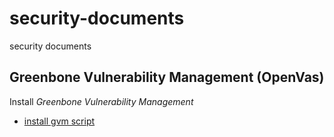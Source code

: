# security-documents
security documents


## Greenbone Vulnerability Management (OpenVas)

Install *Greenbone Vulnerability Management*

- [install gvm script](./install_gvm.sh)
